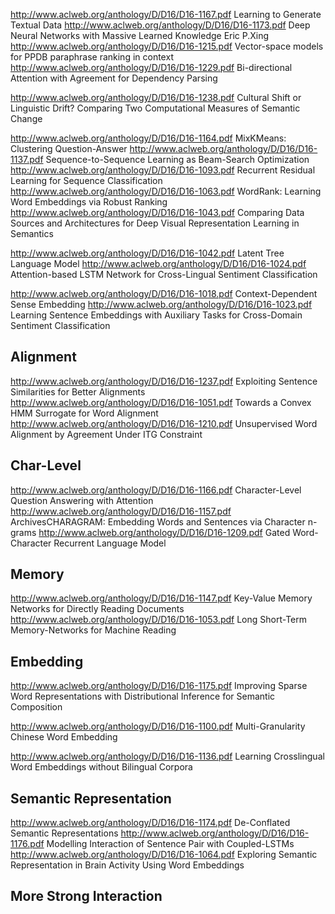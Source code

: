 http://www.aclweb.org/anthology/D/D16/D16-1167.pdf Learning to Generate Textual Data
http://www.aclweb.org/anthology/D/D16/D16-1173.pdf Deep Neural Networks with Massive Learned Knowledge Eric P.Xing
http://www.aclweb.org/anthology/D/D16/D16-1215.pdf Vector-space models for PPDB paraphrase ranking in context
http://www.aclweb.org/anthology/D/D16/D16-1229.pdf Bi-directional Attention with Agreement for Dependency Parsing

http://www.aclweb.org/anthology/D/D16/D16-1238.pdf Cultural Shift or Linguistic Drift? Comparing Two Computational Measures of Semantic Change


http://www.aclweb.org/anthology/D/D16/D16-1164.pdf MixKMeans: Clustering Question-Answer 
http://www.aclweb.org/anthology/D/D16/D16-1137.pdf Sequence-to-Sequence Learning as Beam-Search Optimization
http://www.aclweb.org/anthology/D/D16/D16-1093.pdf Recurrent Residual Learning for Sequence Classification
http://www.aclweb.org/anthology/D/D16/D16-1063.pdf WordRank: Learning Word Embeddings via Robust Ranking
http://www.aclweb.org/anthology/D/D16/D16-1043.pdf Comparing Data Sources and Architectures for Deep Visual Representation Learning in Semantics

http://www.aclweb.org/anthology/D/D16/D16-1042.pdf Latent Tree Language Model
http://www.aclweb.org/anthology/D/D16/D16-1024.pdf Attention-based LSTM Network for Cross-Lingual Sentiment Classification

http://www.aclweb.org/anthology/D/D16/D16-1018.pdf Context-Dependent Sense Embedding
http://www.aclweb.org/anthology/D/D16/D16-1023.pdf Learning Sentence Embeddings with Auxiliary Tasks for Cross-Domain Sentiment Classification

## Alignment
http://www.aclweb.org/anthology/D/D16/D16-1237.pdf Exploiting Sentence Similarities for Better Alignments
http://www.aclweb.org/anthology/D/D16/D16-1051.pdf Towards a Convex HMM Surrogate for Word Alignment
http://www.aclweb.org/anthology/D/D16/D16-1210.pdf Unsupervised Word Alignment by Agreement Under ITG Constraint

## Char-Level
http://www.aclweb.org/anthology/D/D16/D16-1166.pdf Character-Level Question Answering with Attention
http://www.aclweb.org/anthology/D/D16/D16-1157.pdf ArchivesCHARAGRAM: Embedding Words and Sentences via Character n-grams
http://www.aclweb.org/anthology/D/D16/D16-1209.pdf Gated Word-Character Recurrent Language Model

## Memory
http://www.aclweb.org/anthology/D/D16/D16-1147.pdf Key-Value Memory Networks for Directly Reading Documents
http://www.aclweb.org/anthology/D/D16/D16-1053.pdf Long Short-Term Memory-Networks for Machine Reading

## Embedding
http://www.aclweb.org/anthology/D/D16/D16-1175.pdf Improving Sparse Word Representations with Distributional Inference for Semantic Composition

http://www.aclweb.org/anthology/D/D16/D16-1100.pdf Multi-Granularity Chinese Word Embedding

http://www.aclweb.org/anthology/D/D16/D16-1136.pdf Learning Crosslingual Word Embeddings without Bilingual Corpora

## Semantic Representation
http://www.aclweb.org/anthology/D/D16/D16-1174.pdf De-Conflated Semantic Representations
http://www.aclweb.org/anthology/D/D16/D16-1176.pdf Modelling Interaction of Sentence Pair with Coupled-LSTMs
http://www.aclweb.org/anthology/D/D16/D16-1064.pdf Exploring Semantic Representation in Brain Activity Using Word Embeddings

## More Strong Interaction

